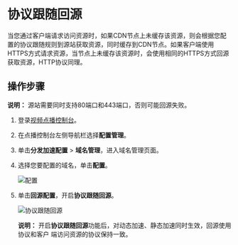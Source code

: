 # 协议跟随回源

当您通过客户端请求访问资源时，如果CDN节点上未缓存该资源，则会根据您配置的协议跟随规则到源站获取资源，同时缓存到CDN节点。如果客户端使用HTTPS方式请求资源，当节点上未缓存该资源时，会使用相同的HTTPS方式回源获取资源，HTTP协议同理。

## 操作步骤

**说明：** 源站需要同时支持80端口和443端口，否则可能回源失败。

1.  登录[视频点播控制台](https://vod.console.aliyun.com/)。

2.  在点播控制台左侧导航栏选择**配置管理**。

3.  单击**分发加速配置** \> **域名管理**，进入域名管理页面。

4.  选择您要配置的域名，单击**配置**。

    ![配置](https://static-aliyun-doc.oss-accelerate.aliyuncs.com/assets/img/zh-CN/1277415061/p180549.png)

5.  单击**回源配置**，开启**协议跟随回源**。

    ![协议跟随回源](https://static-aliyun-doc.oss-accelerate.aliyuncs.com/assets/img/zh-CN/0238415061/p180599.png)

    **说明：** 开启**协议跟随回源**功能后，对动态加速、静态加速同时生效，回源使用协议和客户 端访问资源的协议保持一致。


